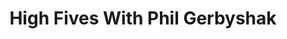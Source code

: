 ﻿---
layout: podcast
title: High Fives With Phil Gerbyshak
description: In this episode of the Prospecting Podcast, Phil Gerbyshak and Ryan O'Hara deep dive into how to give to your prospects more, and build your own brand on social media.
coverImage: ./img/podcast/podcast-image-12.jpg
refLink: ter.li/5gmtrd

audioLinks: https://w.soundcloud.com/player/?url=https%3A%2F%2Fapi.soundcloud.com%2Ftracks%2F416022570&amp;auto_play=false&amp;show_artwork=true&amp;visual=true&amp;origin=twitter
webImage: ./img/podcast/video-img/image-12.png
---